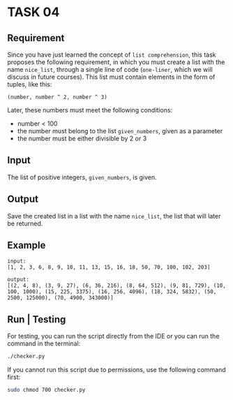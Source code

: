 # TASK 04

## Requirement

Since you have just learned the concept of `list comprehension`, this task proposes the following requirement, in which you must create a list with the name `nice_list`, through a single line of code (`one-liner`, which we will discuss in future courses).
This list must contain elements in the form of tuples, like this:

```text
(number, number ^ 2, number ^ 3)
```

Later, these numbers must meet the following conditions:

* number < 100
* the number must belong to the list `given_numbers`, given as a parameter
* the number must be either divisible by 2 or 3

## Input

The list of positive integers, `given_numbers`, is given.

## Output

Save the created list in a list with the name `nice_list`, the list that will later be returned.

## Example

```text
input:
[1, 2, 3, 6, 8, 9, 10, 11, 13, 15, 16, 18, 50, 70, 100, 102, 203]

output:
[(2, 4, 8), (3, 9, 27), (6, 36, 216), (8, 64, 512), (9, 81, 729), (10, 100, 1000), (15, 225, 3375), (16, 256, 4096), (18, 324, 5832), (50, 2500, 125000), (70, 4900, 343000)]
```

## Run | Testing

For testing, you can run the script directly from the IDE or you can run the command in the terminal:

```bash
./checker.py
```

If you cannot run this script due to permissions, use the following command first:

```bash
sudo chmod 700 checker.py
```
